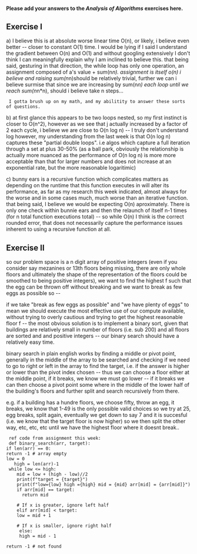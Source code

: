 #### Please add your answers to the ***Analysis of  Algorithms*** exercises here.

## Exercise I

a)
 I believe this is at absolute worse linear time O(n), or likely, i believe even better -- closer to constant O(1) time. I would be lying if I said I understand the gradient between O(n) and O(1) and without googling extensively I don't think I can meaningfully explain why I am inclined to believe this.
  that being said, gesturing in that direction, the while loop has only one operation, an assignment composed of a's value  + sum(n*n). assignment is itself o(n) i believe and raising sum(n*n)should be relatively trivial, further we can i believe surmise that since we are increasing by sum(n*n) each loop until we reach sum(n*n*n), should i believe take n steps...

     I gotta brush up on my math, and my abilitity to answer these sorts of questions.

b) at first glance this appears to be two loops nested, so my first instinct is closer to O(n^2), however as we see that j actually increased by a factor of 2 each cycle, i believe we are close to O(n log n) -- I truly don't understand log however, my understanding from the last week is that O(n log n) captures these "partial double loops". i.e algos which capture a full iteration through a set at plus 30-50% (as a ball park, obviously the relationship is actually more nuanced as the performance of O(n log n) is more more acceptable than that for larger numbers and does not increase at an exponential rate, but the more reasonable logaritimic)


c) bunny ears is a recursive function which complicates matters as depending on the runtime that this function executes in will alter its performance, as far as my research this week indicated, almost always for the worse and in some cases much, much worse than an iterative function. that being said, I believe we would be expecting O(n) aproximately. There is only one check within bunnie ears and then the relaunch of itself n-1 times (for n total function executions total) -- so while O(n) I think is the correct rounded error, that does not necessarily capture the performance issues inherent to using a recursive function at all.

## Exercise II

   so our problem space is a n digit array of positive integers (even if you consider say mezanines or 13th floors being missing, there are only whole floors and ultimately the shape of the representation of the floors could be smoothed to being positive integers), we want to find the highest f such that the egg can be thrown off without breaking and we want to break as few eggs as possible so --

   if we take "break as few eggs as possible" and "we have plenty of eggs" to mean we should execute the most effective use of our compute available, without trying to overly cautious and trying to get the highest reasonable floor f -- the most obvious solution is to implement a binary sort, given that buildings are relatively small in number of floors (i.e. sub 200) and all floors are sorted and and positive integers -- our binary search should have a relatively easy time.

   binary search in plain english works by finding a middle or pivot point, generally in the middle of the array to be searched and checking if we need to go to right or left in the array to find the target, i.e. if the answer is higher or lower than the pivot index chosen -- thus we can choose a floor either at the middle point, if it breaks, we know we must go lower -- if it breaks we can then choose a pivot point some where in the middle of the lower half of the building's floors and further split and search recursively from there.

   e.g. if a building has a hundre floors, we choose fifty, throw an egg, it breaks, we know that 1-49 is the only possible valid choices so we try at 25, egg breaks, split again, eventually we get down to say 7 and it is succesful (i.e. we know that the target floor is now higher) so we then split the other way, etc, etc, etc until we have the highest floor where it doesnt break..

     ref code from assignment this week:
     def binary_search(arr, target):
    if len(arr) == 0:
    return -1 # array empty
    low = 0
       high = len(arr)-1
     while low <= high:
        mid = low + (high - low)//2
        print(f"target = {target}")
        print(f"low={low} high ={high} mid = {mid} arr[mid] = {arr[mid]}")
        if arr[mid] == target:
          return mid

        # If x is greater, ignore left half
        elif arr[mid] < target:
        low = mid + 1

        # If x is smaller, ignore right half
         else:
         high = mid - 1

    return -1 # not found

